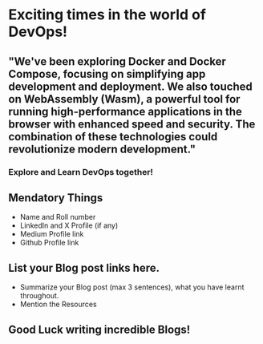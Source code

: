 # Exciting times in the world of DevOps! 

## "We've been exploring Docker and Docker Compose, focusing on simplifying app development and deployment. We also touched on WebAssembly (Wasm), a powerful tool for running high-performance applications in the browser with enhanced speed and security. The combination of these technologies could revolutionize modern development."

### Explore and Learn DevOps together!

## Mendatory Things
- Name and Roll number
- LinkedIn and X Profile (if any)
- Medium Profile link
- Github Profile link

## List your Blog post links here.
- Summarize your Blog post (max 3 sentences), what you have learnt throughout.
- Mention the Resources

## Good Luck writing incredible Blogs!
